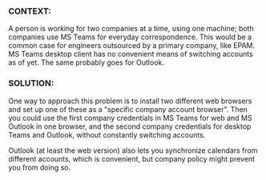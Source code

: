 ### CONTEXT:

A person is working for two companies at a time, using one machine; both companies use MS Teams 
for everyday correspondence. This would be a common case for engineers outsourced by a primary company, like EPAM.
MS Teams desktop client has no convenient means of switching accounts as of yet. The same probably goes for Outlook.

### SOLUTION:

One way to approach this problem is to install two different web browsers and
set up one of these as a "specific company account browser".
Then you could use the first company credentials in MS Teams for web and MS Outlook in one browser,
and the second company credentials for desktop Teams and Outlook, without constantly switching accounts.

Outlook (at least the web version) also lets you synchronize calendars from different accounts, 
which is convenient, but company policy might prevent you from doing so.
